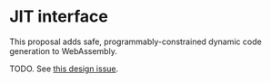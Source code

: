 # JIT interface

This proposal adds safe, programmably-constrained dynamic code generation to WebAssembly.

TODO. See [this design issue](https://github.com/WebAssembly/design/issues/1573).

